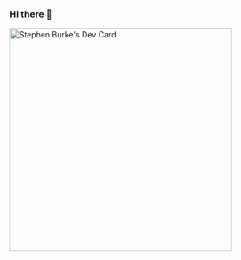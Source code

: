 ### Hi there 👋

<a href="https://app.daily.dev/bursteways"><img src="https://api.daily.dev/devcards/6a08e37b65e94028bbcb6de8818a5471.png?r=wcb" width="400" alt="Stephen Burke's Dev Card"/></a>
